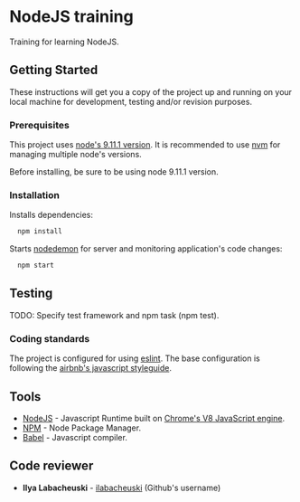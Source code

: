 # NodeJS training
Training for learning NodeJS.

## Getting Started

These instructions will get you a copy of the project up and running on your local machine for development, testing and/or revision purposes.

### Prerequisites

This project uses [node's 9.11.1 version](https://nodejs.org/en/). It is recommended to use [nvm](https://github.com/creationix/nvm) for managing multiple node's versions.

Before installing, be sure to be using node 9.11.1 version.

### Installation

Installs dependencies:

``` bash
  npm install
```

Starts [nodedemon](http://nodemon.io/) for server and monitoring application's code changes:

``` bash
  npm start
```

## Testing

TODO: Specify test framework and npm task (npm test).

### Coding standards

The project is configured for using [eslint](https://eslint.org/). The base configuration is following the [airbnb's javascript styleguide](https://github.com/airbnb/javascript).

## Tools

* [NodeJS](https://nodejs.org/en/) - Javascript Runtime built on [Chrome's V8 JavaScript engine](https://developers.google.com/v8/).
* [NPM](https://www.npmjs.com/) - Node Package Manager.
* [Babel](https://babeljs.io/) - Javascript compiler.

## Code reviewer

* **Ilya Labacheuski** - [ilabacheuski](https://github.com/ilabacheuski) (Github's username)

